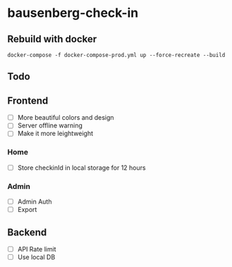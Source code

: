 # bausenberg-check-in

## Rebuild with docker

```
docker-compose -f docker-compose-prod.yml up --force-recreate --build
```

## Todo

## Frontend

- [ ] More beautiful colors and design
- [ ] Server offline warning
- [ ] Make it more leightweight

### Home

- [ ] Store checkinId in local storage for 12 hours

### Admin

- [ ] Admin Auth
- [ ] Export

## Backend

- [ ] API Rate limit
- [ ] Use local DB
